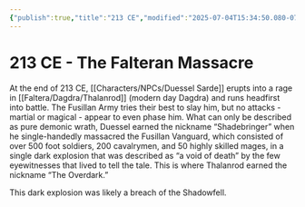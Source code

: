 ```yaml
---
{"publish":true,"title":"213 CE","modified":"2025-07-04T15:34:50.080-07:00","cssclasses":""}
---
```


# 213 CE - The Falteran Massacre

At the end of 213 CE, [[Characters/NPCs/Duessel Sarde]] erupts into a rage in [[Faltera/Dagdra/Thalanrod]] (modern day Dagdra) and runs headfirst into battle. The Fusillan Army tries their best to slay him, but no attacks - martial or magical - appear to even phase him. What can only be described as pure demonic wrath, Duessel earned the nickname “Shadebringer” when he single-handedly massacred the Fusillan Vanguard, which consisted of over 500 foot soldiers, 200 cavalrymen, and 50 highly skilled mages, in a single dark explosion that was described as “a void of death” by the few eyewitnesses that lived to tell the tale. This is where Thalanrod earned the nickname “The Overdark.”

This dark explosion was likely a breach of the Shadowfell.
